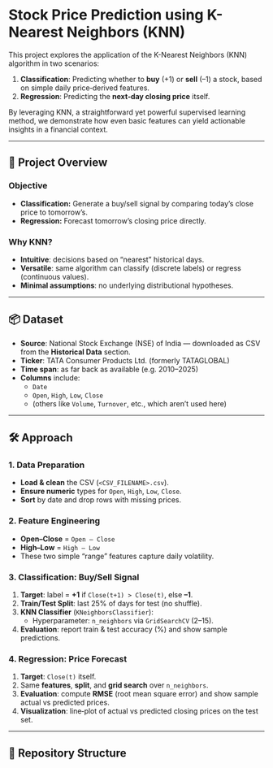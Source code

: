 # Stock Price Prediction using K-Nearest Neighbors (KNN)

This project explores the application of the K-Nearest Neighbors (KNN) algorithm in two scenarios:

1. **Classification**: Predicting whether to **buy** (+1) or **sell** (–1) a stock, based on simple daily price‐derived features.  
2. **Regression**: Predicting the **next‑day closing price** itself.

By leveraging KNN, a straightforward yet powerful supervised learning method, we demonstrate how even basic features can yield actionable insights in a financial context.

---

## 📖 Project Overview

### Objective

- **Classification:** Generate a buy/sell signal by comparing today’s close price to tomorrow’s.  
- **Regression:** Forecast tomorrow’s closing price directly.

### Why KNN?

- **Intuitive**: decisions based on “nearest” historical days.  
- **Versatile**: same algorithm can classify (discrete labels) or regress (continuous values).  
- **Minimal assumptions**: no underlying distributional hypotheses.

---

## 📦 Dataset

- **Source**: National Stock Exchange (NSE) of India — downloaded as CSV from the **Historical Data** section.  
- **Ticker**: TATA Consumer Products Ltd. (formerly TATAGLOBAL)  
- **Time span**: as far back as available (e.g. 2010–2025)  
- **Columns** include:
  - `Date`  
  - `Open`, `High`, `Low`, `Close`  
  - (others like `Volume`, `Turnover`, etc., which aren’t used here)

---

## 🛠 Approach

### 1. Data Preparation

- **Load & clean** the CSV (`<CSV_FILENAME>.csv`).  
- **Ensure numeric** types for `Open`, `High`, `Low`, `Close`.  
- **Sort** by date and drop rows with missing prices.

### 2. Feature Engineering

- **Open–Close** = `Open – Close`  
- **High–Low**   = `High – Low`  
- These two simple “range” features capture daily volatility.

### 3. Classification: Buy/Sell Signal

1. **Target**: label = **+1** if `Close(t+1) > Close(t)`, else **–1**.  
2. **Train/Test Split**: last 25% of days for test (no shuffle).  
3. **KNN Classifier** (`KNeighborsClassifier`):  
   - Hyperparameter: `n_neighbors` via `GridSearchCV` (2–15).  
4. **Evaluation**: report train & test accuracy (%) and show sample predictions.

### 4. Regression: Price Forecast

1. **Target**: `Close(t)` itself.  
2. Same **features**, **split**, and **grid search** over `n_neighbors`.  
3. **Evaluation**: compute **RMSE** (root mean square error) and show sample actual vs predicted prices.  
4. **Visualization**: line‑plot of actual vs predicted closing prices on the test set.

---

## 📂 Repository Structure

